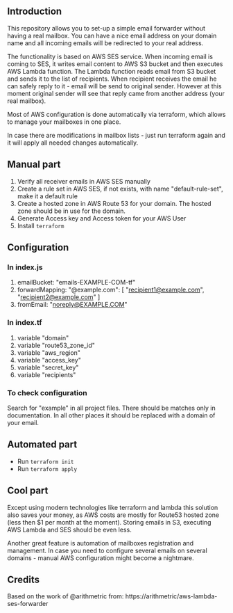
## Introduction
This repository allows you to set-up a simple email forwarder without having a real mailbox.
You can have a nice email address on your domain name and all incoming emails will be redirected to your real address.

The functionality is based on AWS SES service. When incoming email is coming to SES, 
it writes email content to AWS S3 bucket and then executes AWS Lambda function. The Lambda
function reads email from S3 bucket and sends it to the list of recipients.
When recipient receives the email he can safely reply to it - email will be send to original sender.
However at this moment original sender will see that reply came from another address 
(your real mailbox).

Most of AWS configuration is done automatically via terraform,
which allows to manage your mailboxes in one place. 

In case there are modifications in mailbox lists - just run terraform again 
and it will apply all needed changes automatically.

## Manual part
1. Verify all receiver emails in AWS SES manually
1. Create a rule set in AWS SES, if not exists, with name "default-rule-set", make it a default rule
1. Create a hosted zone in AWS Route 53 for your domain. The hosted zone should be in use for the domain.
1. Generate Access key and Access token for your AWS User
1. Install `terraform`

## Configuration
### In index.js
1. emailBucket: "emails-EXAMPLE-COM-tf"
1. forwardMapping: "@example.com": [ "recipient1@example.com", "recipient2@example.com" ]
1. fromEmail: "noreply@EXAMPLE.COM"
 
### In index.tf

1. variable "domain"
1. variable "route53_zone_id"
1. variable "aws_region"
1. variable "access_key"
1. variable "secret_key"
1. variable "recipients"

### To check configuration
Search for "example" in all project files. 
There should be matches only in documentation. 
In all other places it should be replaced with a domain of your email.

## Automated part
 
 - Run `terraform init`
 - Run `terraform apply`

## Cool part

Except using modern technologies like terraform and lambda this solution 
also saves your money, as AWS costs are mostly for 
Route53 hosted zone (less then $1 per month at the moment).
Storing emails in S3, executing AWS Lambda and SES should be even less.

Another great feature is automation of mailboxes registration and management. 
In case you need to configure several emails on several domains - manual 
AWS configuration might become a nightmare.

## Credits

Based on the work of @arithmetric from: https://arithmetric/aws-lambda-ses-forwarder
